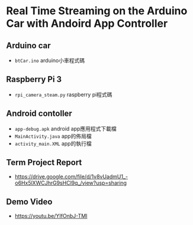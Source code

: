 # Real Time Streaming on the Arduino Car with Andoird App Controller

## Arduino car
- `btCar.ino` arduino小車程式碼  
## Raspberry Pi 3
- `rpi_camera_steam.py` raspberry pi程式碼  
## Android contoller
- `app-debug.apk` android app應用程式下載檔
- `MainActivity.java` app的佈局檔  
- `activity_main.XML` app的執行檔  
## Term Project Report
- https://drive.google.com/file/d/1v8vUadmU1_-o6Hx5lXWCJhrG9sHCl9q_/view?usp=sharing  
## Demo Video
- https://youtu.be/YIfOnbJ-TMI

